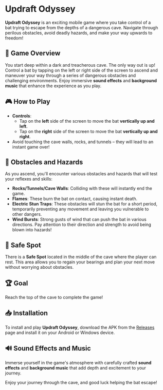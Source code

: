 # Updraft Odyssey

**Updraft Odyssey** is an exciting mobile game where you take control of a bat trying to escape from the depths of a dangerous cave. Navigate through perilous obstacles, avoid deadly hazards, and make your way upwards to freedom!

## 🦇 Game Overview

You start deep within a dark and treacherous cave. The only way out is up! Control a bat by tapping on the left or right side of the screen to ascend and maneuver your way through a series of dangerous obstacles and challenging environments. Enjoy immersive **sound effects** and **background music** that enhance the experience as you play.

## 🎮 How to Play

- **Controls**:
  - Tap on the **left** side of the screen to move the bat **vertically up and left**.
  - Tap on the **right** side of the screen to move the bat **vertically up and right**.
- Avoid touching the cave walls, rocks, and tunnels – they will lead to an instant game over!

## 🚧 Obstacles and Hazards

As you ascend, you'll encounter various obstacles and hazards that will test your reflexes and skills:

- **Rocks/Tunnels/Cave Walls**: Colliding with these will instantly end the game.
- **Flames**: These burn the bat on contact, causing instant death.
- **Electric Stun Traps**: These obstacles will stun the bat for a short period, temporarily preventing any movement and leaving you vulnerable to other dangers.
- **Wind Bursts**: Strong gusts of wind that can push the bat in various directions. Pay attention to their direction and strength to avoid being blown into hazards!

## 🌌 Safe Spot

There is a **Safe Spot** located in the middle of the cave where the player can rest. This area allows you to regain your bearings and plan your next move without worrying about obstacles.

## 🏆 Goal

Reach the top of the cave to complete the game!

## 📥 Installation

To install and play **Updraft Odyssey**, download the APK from the [Releases](https://github.com/Git-Aarya/Updraft-Odyssey/releases) page and install it on your Android or Windows device.

## 🔊 Sound Effects and Music

Immerse yourself in the game's atmosphere with carefully crafted **sound effects** and **background music** that add depth and excitement to your journey.

Enjoy your journey through the cave, and good luck helping the bat escape!


